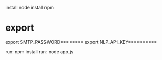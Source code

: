 install node
install npm 

export
======

export SMTP_PASSWORD=*******
export NLP_API_KEY=*********

run: npm install 
run: node app.js 